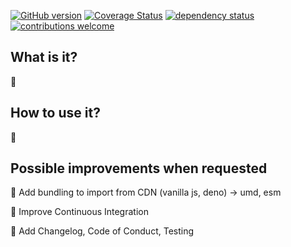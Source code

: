 [![GitHub version](https://d25lcipzij17d.cloudfront.net/badge.svg?id=gh&type=6&v=1.0.1&x2=0)](https://d25lcipzij17d.cloudfront.net/badge.svg?id=gh&type=6&v=1.0.1&x2=0)
[![Coverage Status](https://coveralls.io/repos/boennemann/badges/badge.svg)](https://coveralls.io/r/boennemann/badges)
[![dependency status](https://deps.rs/crate/autocfg/1.1.0/status.svg)](https://deps.rs/crate/autocfg/1.1.0)
[![contributions welcome](https://img.shields.io/badge/contributions-welcome-brightgreen.svg?style=flat)](https://github.com/dwyl/esta/issues)

## What is it?

:construction_worker:

## How to use it?

:construction_worker:

## Possible improvements when requested

:black_square_button: Add bundling to import from CDN (vanilla js, deno) -> umd, esm

:black_square_button: Improve Continuous Integration

:black_square_button: Add Changelog, Code of Conduct, Testing
